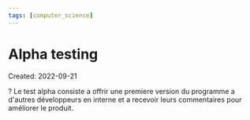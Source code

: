 ```yaml
---
tags: [computer_science]
---
```

# Alpha testing
Created: 2022-09-21

?
Le test alpha consiste a offrir une premiere version du programme a d'autres développeurs en interne et a recevoir leurs commentaires pour améliorer le produit.
<!--SR:!2023-11-07,262,270-->

